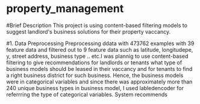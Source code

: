# property_management
#Brief Description
This project is using content-based filtering models to suggest landlord's business solutions for their property vaccancy. 

#1. Data Preprocessing 
Preprocessing ddata with 473762 examples with 39 feature data and filtered out to 9 feature data such as latitude, longitudepe, y, street address, business type .. etc.I was plannig to use content-based filtering to give recommendations for landlords or tenants what type of business models should be leased in their vaccancy and for tenants to find a right business district for such business. 
Hence, the business models were in categorical variables and since there was approximately more than 240 unique business types in business model, I used labledencoder for referrring the type of categorical variables. System recommends 
